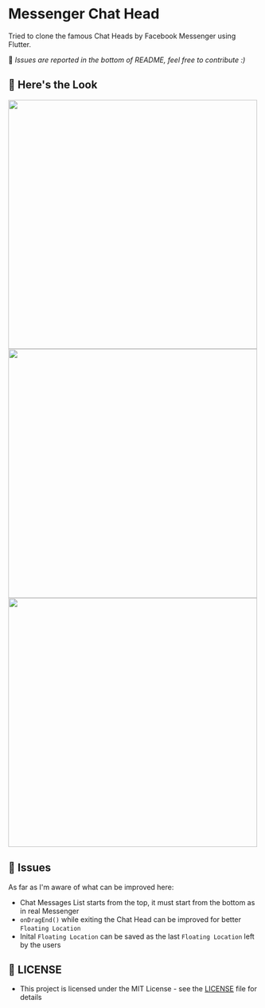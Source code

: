 # Messenger Chat Head

Tried to clone the famous Chat Heads by Facebook Messenger using Flutter.

🔴 *Issues are reported in the bottom of README, feel free to contribute :)*

## 👀 Here's the Look

<img src="https://user-images.githubusercontent.com/43790152/100321186-1d90a600-2fe4-11eb-9f30-7cdb98760473.jpg" height=500> <img src="https://user-images.githubusercontent.com/43790152/100321225-297c6800-2fe4-11eb-8296-fcd8ad7542fb.jpg" height=500> <img src="https://user-images.githubusercontent.com/43790152/100320858-a1965e00-2fe3-11eb-88d4-4f8a033e87f2.gif" height=500>  

## 🔨 Issues

As far as I'm aware of what can be improved here:
- Chat Messages List starts from the top, it must start from the bottom as in real Messenger
- `onDragEnd()` while exiting the Chat Head can be improved for better `Floating Location`
- Inital `Floating Location` can be saved as the last `Floating Location` left by the users

## 🔑 LICENSE
- This project is licensed under the MIT License - see the [LICENSE](LICENSE.md) file for details

